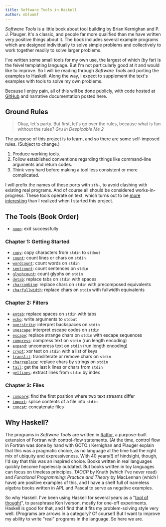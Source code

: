 ```yaml
---
title: Software Tools in Haskell
author: nbloomf
---
```


*Software Tools* is a little book about tool building by Brian Kernighan and P. J. Plauger. It's a classic, and people far more qualified than me have written very positive things about it. The book includes several example programs which are designed individually to solve simple problems and collectively to work together readily to solve larger problems.

I've written some small tools for my own use, the largest of which (by far) is the feivel templating language. But I'm not particularly good at it and would like to improve. So I will be reading through *Software Tools* and porting the examples to Haskell. Along the way, I expect to supplement the text's examples with tools to solve my own problems.

Because I enjoy pain, all of this will be done publicly, with code hosted at [GitHub](http://github.com/nbloomf/st-haskell) and narrative documentation posted here.


## Ground Rules

> Okay, let's party. But first, let's go over the rules, because what is fun without the rules?
> <cite>Gru in *Despicable Me 2*</cite>

The purpose of this project is to learn, and so there are some self-imposed rules. (Subject to change.)

1. Produce working tools.
2. Follow established conventions regarding things like command-line arguments and return codes.
3. Think very hard before making a tool less consistent or more complicated.

I will prefix the names of these ports with ``sth-``, to avoid clashing with existing real programs. And of course all should be considered works-in-progress. These tools operate on text, which turns out to be [more interesting](/pages/sth/formats.html) than I realized when I started this project.


## The Tools (Book Order)

* [``noop``](/pages/sth/tool/noop.html): exit successfully

### Chapter 1: Getting Started

* [``copy``](/pages/sth/tool/copy.html): copy characters from ``stdin`` to ``stdout``
* [``count``](/pages/sth/tool/count.html): count lines or chars on ``stdin``
* [``wordcount``](/pages/sth/tool/wordcount.html): count words on ``stdin``
* [``sentcount``](/pages/sth/tool/sentcount.html): count sentences on ``stdin``
* [``glyphcount``](/pages/sth/tool/glyphcount.html): count glyphs on ``stdin``
* [``detab``](/pages/sth/tool/detab.html): replace tabs on ``stdin`` with spaces
* [``charcombine``](/pages/sth/tool/charcombine.html): replace chars on ``stdin`` with precomposed equivalents
* [``charfullwidth``](/pages/sth/tool/charfullwidth.html): replace chars on ``stdin`` with fullwidth equivalents

### Chapter 2: Filters

* [``entab``](/pages/sth/tool/entab.html): replace spaces on ``stdin`` with tabs
* [``echo``](/pages/sth/tool/echo.html): write arguments to ``stdout``
* [``overstrike``](/pages/sth/tool/overstrike.html): interpret backspaces on ``stdin``
* [``unescape``](/pages/sth/tool/unescape.html): interpret escape codes on ``stdin``
* [``escape``](/pages/sth/tool/escape.html): replace strange chars on ``stdin`` with escape sequences
* [``compress``](/pages/sth/tool/compress.html): compress text on ``stdin`` (run length encoding)
* [``expand``](/pages/sth/tool/expand.html): uncompress text on ``stdin`` (run length encoding)
* [``crypt``](/pages/sth/tool/crypt.html): xor text on ``stdin`` with a list of keys
* [``translit``](/pages/sth/tool/translit.html): transliterate or remove chars on ``stdin``
* [``charreplace``](/pages/sth/tool/charreplace.html): replace chars by strings on ``stdin``
* [``tail``](/pages/sth/tool/tail.html): get the last k lines or chars from ``stdin``
* [``getlines``](/pages/sth/tool/getlines.html): extract lines from ``stdin`` by index

### Chapter 3: Files

* [``compare``](/pages/sth/tool/compare.html): find the first position where two text streams differ
* [``import``](/pages/sth/tool/import.html): splice contents of a file into ``stdin``
* [``concat``](/pages/sth/tool/concat.html): concatenate files


## Why Haskell?

The programs in *Software Tools* are written in [Ratfor](https://en.wikipedia.org/wiki/Ratfor), a purpose-built extension of Fortran with control-flow statements. (At the time, control flow in Fortran was done by hand with GOTO.) Kernighan and Plauger explain that this was a pragmatic choice, as no language at the time had the right mix of ubiquity and expressiveness. With 40 years(!) of hindsight, though, I'd say that this was an inspired choice. Books written in real languages quickly become hopelessly outdated. But books written in toy languages can focus on timeless principles. *TAOCP* by Knuth (which I've never read) and *Functional Programming: Practice and Theory* by MacLennan (which I have) are positive examples of this, and I have a shelf full of nameless algebra books written in APL and Pascal to serve as negative examples.

So why Haskell. I've been using Haskell for several years as a "[tool of thought](www.jsoftware.com/papers/tot.htm)", to paraphrase Ken Iverson, mostly for one-off experiments. Haskell is good for that, and I find that it fits my problem-solving style very well. (Programs are arrows in a category? Of course!) But I want to improve my ability to write "real" programs in the language. So here we are.
